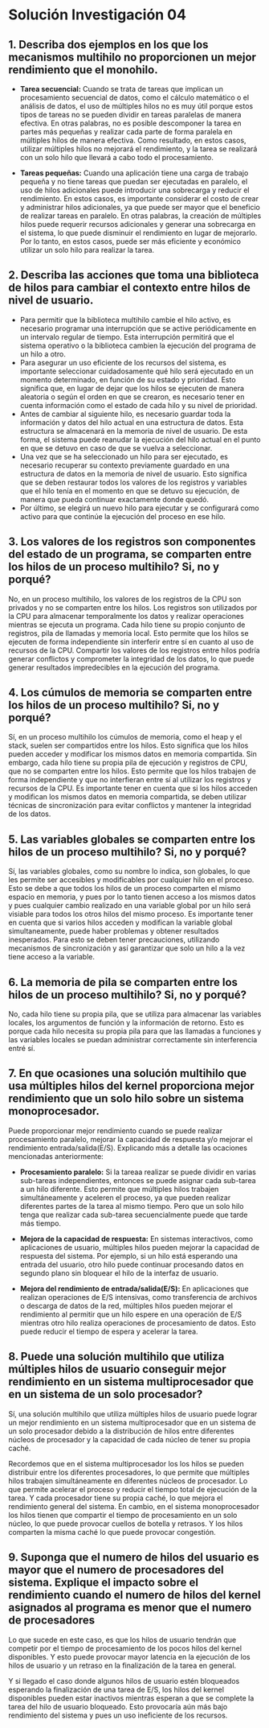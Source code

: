# **Solución Investigación 04**

## **1. Describa dos ejemplos en los que los mecanismos multihilo no proporcionen un mejor rendimiento que el monohilo.**

- **Tarea secuencial:** Cuando se trata de tareas que implican un procesamiento secuencial de datos, como el cálculo matemático o el análisis de datos, el uso de múltiples hilos no es muy útil porque estos tipos de tareas no se pueden dividir en tareas paralelas de manera efectiva. En otras palabras, no es posible descomponer la tarea en partes más pequeñas y realizar cada parte de forma paralela en múltiples hilos de manera efectiva. Como resultado, en estos casos, utilizar múltiples hilos no mejorará el rendimiento, y la tarea se realizará con un solo hilo que llevará a cabo todo el procesamiento.

- **Tareas pequeñas:** Cuando una aplicación tiene una carga de trabajo pequeña y no tiene tareas que puedan ser ejecutadas en paralelo, el uso de hilos adicionales puede introducir una sobrecarga y reducir el rendimiento. En estos casos, es importante considerar el costo de crear y administrar hilos adicionales, ya que puede ser mayor que el beneficio de realizar tareas en paralelo. En otras palabras, la creación de múltiples hilos puede requerir recursos adicionales y generar una sobrecarga en el sistema, lo que puede disminuir el rendimiento en lugar de mejorarlo. Por lo tanto, en estos casos, puede ser más eficiente y económico utilizar un solo hilo para realizar la tarea.

## **2. Describa las acciones que toma una biblioteca de hilos para cambiar el contexto entre hilos de nivel de usuario.**

- Para permitir que la biblioteca multihilo cambie el hilo activo, es necesario programar una interrupción que se active periódicamente en un intervalo regular de tiempo. Esta interrupción permitirá que el sistema operativo o la biblioteca cambien la ejecución del programa de un hilo a otro. 
- Para asegurar un uso eficiente de los recursos del sistema, es importante seleccionar cuidadosamente qué hilo será ejecutado en un momento determinado, en función de su estado y prioridad. Esto significa que, en lugar de dejar que los hilos se ejecuten de manera aleatoria o según el orden en que se crearon, es necesario tener en cuenta información como el estado de cada hilo y su nivel de prioridad.
- Antes de cambiar al siguiente hilo, es necesario guardar toda la información y datos del hilo actual en una estructura de datos. Esta estructura se almacenará en la memoria de nivel de usuario. De esta forma, el sistema puede reanudar la ejecución del hilo actual en el punto en que se detuvo en caso de que se vuelva a seleccionar.
- Una vez que se ha seleccionado un hilo para ser ejecutado, es necesario recuperar su contexto previamente guardado en una estructura de datos en la memoria de nivel de usuario. Esto significa que se deben restaurar todos los valores de los registros y variables que el hilo tenía en el momento en que se detuvo su ejecución, de manera que pueda continuar exactamente donde quedó.
- Por último, se elegirá un nuevo hilo para ejecutar y se configurará como activo para que continúe la ejecución del proceso en ese hilo.

## **3. Los valores de los registros son componentes del estado de un programa, se comparten entre los hilos de un proceso multihilo? Si, no y porqué?**

No, en un proceso multihilo, los valores de los registros de la CPU son privados y no se comparten entre los hilos. Los registros son utilizados por la CPU para almacenar temporalmente los datos y realizar operaciones mientras se ejecuta un programa. 
Cada hilo tiene su propio conjunto de registros, pila de llamadas y memoria local. Esto permite que los hilos se ejecuten de forma independiente sin interferir entre sí en cuanto al uso de recursos de la CPU. Compartir los valores de los registros entre hilos podría generar conflictos y comprometer la integridad de los datos, lo que puede generar resultados impredecibles en la ejecución del programa.

## **4. Los cúmulos de memoria se comparten entre los hilos de un proceso multihilo? Si, no y porqué?**

Sí, en un proceso multihilo los cúmulos de memoria, como el heap y el stack, suelen ser compartidos entre los hilos. Esto significa que los hilos pueden acceder y modificar los mismos datos en memoria compartida. 
Sin embargo, cada hilo tiene su propia pila de ejecución y registros de CPU, que no se comparten entre los hilos. Esto permite que los hilos trabajen de forma independiente y que no interfieran entre sí al utilizar los registros y recursos de la CPU. Es importante tener en cuenta que si los hilos acceden y modifican los mismos datos en memoria compartida, se deben utilizar técnicas de sincronización para evitar conflictos y mantener la integridad de los datos.

## **5. Las variables globales se comparten entre los hilos de un proceso multihilo? Si, no y porqué?**

Sí, las variables globales, como su nombre lo indica, son globales, lo que les permite ser accesibles y modificables por cualquier hilo en el proceso.
Esto se debe a que todos los hilos de un proceso comparten el mismo espacio en memoria, y pues por lo tanto tienen acceso a los mismos datos y pues cualquier cambio realizado en una variable global por un hilo será visiable para todos los otros hilos del mismo proceso.
Es importante tener en cuenta que si varios hilos acceden y modifican la variable global simultaneamente, puede haber problemas y obtener resultados inesperados. Para esto se deben tener precauciones, utilizando mecanismos de sincronización y así garantizar que solo un hilo a la vez tiene acceso a la variable.

## **6. La memoria de pila se comparten entre los hilos de un proceso multihilo? Si, no y porqué?**

No, cada hilo tiene su propia pila, que se utiliza para almacenar las variables locales, los argumentos de función y la información de retorno. Esto es porque
cada hilo necesita su propia pila para que las llamadas a funciones y las variables locales se puedan administrar correctamente sin interferencia entré sí.

## **7.  En que ocasiones una solución multihilo que usa múltiples hilos del kernel proporciona mejor rendimiento que un solo hilo sobre un sistema monoprocesador.**

Puede proporcionar mejor rendimiento cuando se puede realizar procesamiento paralelo, mejorar la capacidad de respuesta y/o mejorar el rendimiento entrada/salida(E/S).
Explicando más a detalle las ocaciones mencionadas anteriormente:

- **Procesamiento paralelo:** Si la tareaa realizar se puede dividir en varias sub-tareas independientes, entonces se puede asignar cada sub-tarea a un hilo diferente. Esto permite que múltiples hilos trabajen simultáneamente y aceleren el proceso, ya que pueden realizar diferentes partes de la tarea al mismo tiempo.
Pero que un solo hilo tenga que realizar cada sub-tarea secuencialmente puede que tarde más tiempo.

- **Mejora de la capacidad de respuesta:** En sistemas interactivos, como aplicaciones de usuario, múltiples hilos pueden mejorar la capacidad de respuesta del sistema. 
Por ejemplo, si un hilo está esperando una entrada del usuario, otro hilo puede continuar procesando datos en segundo plano sin bloquear el hilo de la interfaz de usuario.

- **Mejora del rendimiento de entrada/salida(E/S):** En aplicaciones que realizan operaciones de E/S intensivas, como transferencia de archivos o descarga de datos de la red, múltiples hilos pueden mejorar el rendimiento al permitir que un hilo espere en una operación de E/S mientras otro hilo realiza operaciones de procesamiento de datos.
Esto puede reducir el tiempo de espera y acelerar la tarea.

## **8. Puede una solución multihilo que utiliza múltiples hilos de usuario conseguir mejor rendimiento en un sistema multiprocesador que en un sistema de un solo procesador?**

Sí, una solución multihilo que utiliza múltiples hilos de usuario puede lograr un mejor rendimiento en un sistema multiprocesador que en un sistema de un solo procesador debido a la distribución de hilos entre diferentes núcleos de procesador y la capacidad de cada núcleo de tener su propia caché.

Recordemos que en el sistema multiprocesador los los hilos se pueden distribuir entre los diferentes procesadores, lo que permite que múltiples hilos trabajen simultáneamente en diferentes núcleos de procesador. Lo que permite acelerar el proceso y reducir el tiempo total de ejecución de la tarea. Y cada procesador tiene su propia caché, lo que mejora el rendimiento general del sistema.
En cambio, en el sistema monoprocesador  los hilos tienen que compartir el tiempo de procesamiento en un solo núcleo, lo que puede provocar cuellos de botella y retrasos. Y los hilos comparten la misma caché lo que puede provocar congestión.

## **9. Suponga que el numero de hilos del usuario es mayor que el numero de procesadores del sistema. Explique el impacto sobre el rendimiento cuando el numero de hilos del kernel asignados al programa es menor que el numero de procesadores**

Lo que sucede en este caso, es que los hilos de usuario tendrán que competir por el tiempo de procesamiento de los pocos hilos del kernel disponibles. Y esto puede provocar mayor latencia en la ejecución de los hilos de usuario y un retraso en la finalización de la tarea en general.

Y si llegado el caso donde algunos hilos de usuario estén bloqueados esperando la finalización de una tarea de E/S, los hilos del kernel disponibles pueden estar inactivos mientras esperan a que se complete la tarea del hilo de usuario bloqueado. Esto provocaría aún más bajo rendimiento del sistema y pues un uso ineficiente de los recursos.
